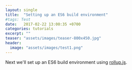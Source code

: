 ```yaml
---
layout: single
title:  "Setting up an ES6 build environment"
#tags: Test
date:   2017-02-22 13:00:35 +0700
categories: tutorials
excerpt: ""
teaser: "assets/images/teaser-800x450.jpg"
header:
  image: "assets/images/test1.png"
---
```


Next we'll set up an ES6 build environment using [rollup.js](https://rollupjs.org/).
